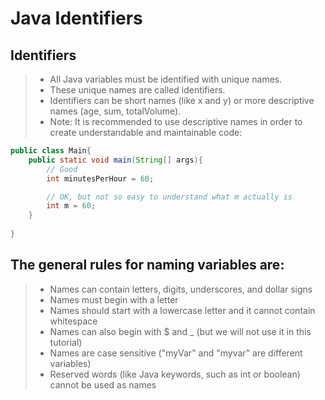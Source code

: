 # Java Identifiers

## Identifiers
> - All Java variables must be identified with unique names.
> - These unique names are called identifiers.
> - Identifiers can be short names (like x and y) or more descriptive names (age, sum, totalVolume).
> - Note: It is recommended to use descriptive names in order to create understandable and maintainable code:


```java
public class Main{
    public static void main(String[] args){
        // Good
        int minutesPerHour = 60;

        // OK, but not so easy to understand what m actually is
        int m = 60;
    }
    
}
```

## The general rules for naming variables are:

> - Names can contain letters, digits, underscores, and dollar signs
> - Names must begin with a letter
> - Names should start with a lowercase letter and it cannot contain whitespace
> - Names can also begin with $ and _ (but we will not use it in this tutorial)
> - Names are case sensitive ("myVar" and "myvar" are different variables)
> - Reserved words (like Java keywords, such as int or boolean) cannot be used as names
